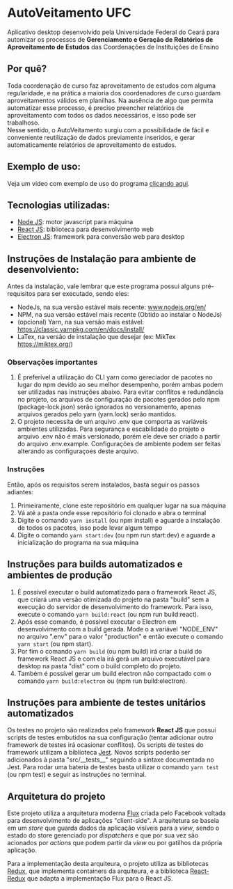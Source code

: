 # AutoVeitamento UFC
Aplicativo desktop desenvolvido pela Universidade Federal do Ceará para automizar os processos de **Gerenciamento e Geração de Relatórios de Aproveitamento de Estudos** das Coordenações de Instituições de Ensino

## Por quê?
Toda coordenação de curso faz aproveitamento de estudos com alguma regularidade, e na prática a maioria dos coordenadores de curso guardam aproveitamentos válidos em planilhas.
Na ausência de algo que permita automatizar esse processo, é preciso preencher relatórios de aproveitamento com todos os dados necessários, e isso pode ser trabalhoso. <br>
Nesse sentido, o AutoVeitamento surgiu com a possibilidade de fácil e conveniente reutilização de dados previamente inseridos, e gerar automaticamente relatórios de aproveitamento de estudos.

## Exemplo de uso:

Veja um vídeo com exemplo de uso do programa [clicando aqui](https://drive.google.com/file/d/1Nk1drlag82oeQzU69rh4vWxvFg4D8Gth/view?usp=sharing).

## Tecnologias utilizadas:
- [Node JS](https://nodejs.org/en/): motor javascript para máquina
- [React JS](https://pt-br.reactjs.org/): biblioteca para desenvolvimento web
- [Electron JS](https://www.electronjs.org/): framework para conversão web para desktop

## Instruções de Instalação para ambiente de desenvolviento:
Antes da instalação, vale lembrar que este programa possui alguns pré-requisitos para ser executado, sendo eles:
* NodeJs, na sua versão estável mais recente: www.nodejs.org/en/
* NPM, na sua versão estável mais recente (Obtido ao instalar o NodeJs)
* (opcional) Yarn, na sua versão mais estável: https://classic.yarnpkg.com/en/docs/install/
* LaTex, na versão de instalação que desejar (ex: MikTex https://miktex.org/)

### Observações importantes
1. É preferível a utilização do CLI yarn como gereciador de pacotes no lugar do npm devido ao seu melhor desempenho, porém ambas podem ser utilizadas nas instruções abaixo. Para evitar conflitos e redundância no projeto, os arquivos de configuração de pacotes gerados pelo npm (package-lock.json) serão ignorados no versionamento, apenas arquivos gerados pelo yarn (yarn.lock) serão mantidos.
2. O projeto necessita de um arquivo .env que comporta as variáveis ambientes utilizadas. Para segurança e escabilidade do projeto o arquivo .env não é mais versionado, porém ele deve ser criado a partir do arquivo .env.example. Configurações de ambiente podem ser feitas alterando as configuraçoes deste arquivo.

### Instruções
Então, após os requisitos serem instalados, basta seguir os passos adiantes:
1. Primeiramente, clone este repositório em qualquer lugar na sua máquina
2. Vá até a pasta onde esse repositório foi clonado e abra o terminal
3. Digite o comando `yarn install` (ou npm install) e aguarde a instalação de todos os pacotes, isso pode levar algum tempo
4. Digite o comando `yarn start:dev` (ou npm run start:dev) e aguarde a inicialização do programa na sua máquina

## Instruções para builds automatizados e ambientes de produção
1. É possível executar o build automatizado para o framework React JS, que criará uma versão otimizada do projeto na pasta "build" sem a execução do servidor de desenvolvimento do framework. Para isso, execute o comando `yarn build:react` (ou npm run build:react).
2. Após esse comando, é possível executar o Electron em desenvolvimento com a build gerada. Mode o a variável "NODE_ENV" no arquivo ".env" para o valor "production" e então execute o comando `yarn start` (ou npm start).
3. Por fim o comando `yarn build` (ou npm build) irá criar a build do framework React JS e com ela irá gerá um arquivo executável para desktop na pasta "dist" com o build completo do projeto.
4. Também é possível gerar um build electron não compactado com o comando `yarn build:electron` ou (npm run build:electron).

## Instruções para ambiente de testes unitários automatizados
Os testes no projeto são realizados pelo framework **React JS** que possui scripts de testes embutidos na sua configuração (tentar adicionar outro framework de testes irá ocasionar conflitos). Os scripts de testes do framework utilizam a biblioteca [Jest](https://jestjs.io/). Novos scripts poderão ser adicionados à pasta "src/\_\_tests__" seguindo a sintaxe documentada no Jest. Para rodar uma bateria de testes basta utilizar o comando `yarn test` (ou npm test) e seguir as instruções no terminal.

## Arquitetura do projeto
Este projeto utiliza a arquitetura moderna [Flux](https://facebook.github.io/flux/) criada pelo Facebook voltada para desenvolvimento de aplicações "client-side". A arquitetura se baseia em um _store_ que guarda dados da aplicação visíveis para a _view_, sendo o estado do store gerenciado por _dispatchers_ e que por sua vez são acionados por _actions_ que podem partir da _view_ ou por gatilhos da própria aplicação.

Para a implementação desta arquiteura, o projeto utiliza as bibliotecas [Redux](https://redux.js.org/), que implementa containers da arquiteura, e a biblioteca [React-Redux](https://www.npmjs.com/package/react-redux) que adapta a implementação Flux para o React JS.
